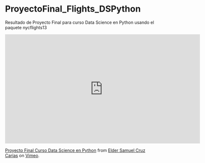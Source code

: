 # ProyectoFinal_Flights_DSPython
Resultado de Proyecto Final para curso Data Science en Python usando el paquete nycflights13


<iframe src="https://player.vimeo.com/video/933327331?h=67aaf8f735" width="640" height="360" frameborder="0" allow="autoplay; fullscreen; picture-in-picture" allowfullscreen></iframe>
<p><a href="https://vimeo.com/933327331">Proyecto Final Curso Data Science en Python</a> from <a href="https://vimeo.com/user218003702">Elder Samuel Cruz Car&iacute;as</a> on <a href="https://vimeo.com">Vimeo</a>.</p>
